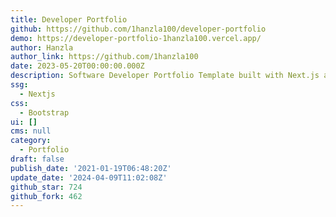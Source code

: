 ```yaml
---
title: Developer Portfolio
github: https://github.com/1hanzla100/developer-portfolio
demo: https://developer-portfolio-1hanzla100.vercel.app/
author: Hanzla
author_link: https://github.com/1hanzla100
date: 2023-05-20T00:00:00.000Z
description: Software Developer Portfolio Template built with Next.js and bootstrap.
ssg:
  - Nextjs
css:
  - Bootstrap
ui: []
cms: null
category:
  - Portfolio
draft: false
publish_date: '2021-01-19T06:48:20Z'
update_date: '2024-04-09T11:02:08Z'
github_star: 724
github_fork: 462
---
```

